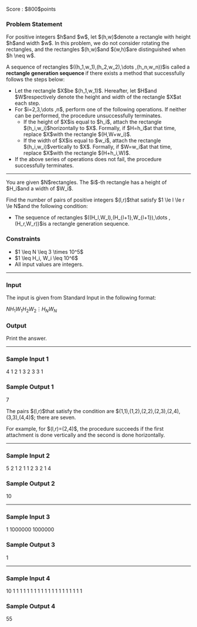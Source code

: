 
<div>

<span>

<span>

<p>
Score : $800$points
</p>

<div>

<section>

### **Problem Statement**

<p>
For positive integers $h$and $w$, let $(h,w)$denote a rectangle with height $h$and width $w$. In this problem, we do not consider rotating the rectangles, and the rectangles $(h,w)$and $(w,h)$are distinguished when $h \neq w$.
</p>

<p>
A sequence of rectangles $((h_1,w_1),(h_2,w_2),\dots ,(h_n,w_n))$is called a 
<strong>
rectangle generation sequence
</strong>
if there exists a method that successfully follows the steps below:
</p>

<ul>

<li>
Let the rectangle $X$be $(h_1,w_1)$. Hereafter, let $H$and $W$respectively denote the height and width of the rectangle $X$at each step.
</li>

<li>
For $i=2,3,\dots ,n$, perform one of the following operations. If neither can be performed, the procedure unsuccessfully terminates.
<ul>

<li>
If the height of $X$is equal to $h_i$, attach the rectangle $(h_i,w_i)$horizontally to $X$. Formally, if $H=h_i$at that time, replace $X$with the rectangle $(H,W+w_i)$.
</li>

<li>
If the width of $X$is equal to $w_i$, attach the rectangle $(h_i,w_i)$vertically to $X$. Formally, if $W=w_i$at that time, replace $X$with the rectangle $(H+h_i,W)$.
</li>

</ul>

</li>

<li>
If the above series of operations does not fail, the procedure successfully terminates.
</li>

</ul>

---

<p>
You are given $N$rectangles. The $i$-th rectangle has a height of $H_i$and a width of $W_i$.
</p>

<p>
Find the number of pairs of positive integers $(l,r)$that satisfy $1 \le l \le r \le N$and the following condition:
</p>

<ul>

<li>
The sequence of rectangles $((H_l,W_l),(H_{l+1},W_{l+1}),\dots ,(H_r,W_r))$is a rectangle generation sequence.
</li>

</ul>

</section>

</div>

<div>

<section>

### **Constraints**

<ul>

<li>
$1 \leq N \leq 3 \times 10^5$
</li>

<li>
$1 \leq H_i, W_i \leq 10^6$
</li>

<li>
All input values are integers.
</li>

</ul>

</section>

</div>

---

<div>

<div>

<section>

### **Input**

<p>
The input is given from Standard Input in the following format:
</p>

<div>

$N$$H_1$$W_1$$H_2$$W_2$$\vdots$$H_N$$W_N$
</div>

</section>

</div>

<div>

<section>

### **Output**

<p>
Print the answer.
</p>

</section>

</div>

</div>

---

<div>

<section>

### **Sample Input 1**

<div>

4
1 2
1 3
2 3
3 1

</div>

</section>

</div>

<div>

<section>

### **Sample Output 1**

<div>

7

</div>

<p>
The pairs $(l,r)$that satisfy the condition are $(1,1),(1,2),(2,2),(2,3),(2,4),(3,3),(4,4)$; there are seven.
</p>

<p>
For example, for $(l,r)=(2,4)$, the procedure succeeds if the first attachment is done vertically and the second is done horizontally.
</p>

</section>

</div>

---

<div>

<section>

### **Sample Input 2**

<div>

5
2 1
2 1
1 2
3 2
1 4

</div>

</section>

</div>

<div>

<section>

### **Sample Output 2**

<div>

10

</div>

</section>

</div>

---

<div>

<section>

### **Sample Input 3**

<div>

1
1000000 1000000

</div>

</section>

</div>

<div>

<section>

### **Sample Output 3**

<div>

1

</div>

</section>

</div>

---

<div>

<section>

### **Sample Input 4**

<div>

10
1 1
1 1
1 1
1 1
1 1
1 1
1 1
1 1
1 1
1 1

</div>

</section>

</div>

<div>

<section>

### **Sample Output 4**

<div>

55

</div>

</section>

</div>

</span>

</span>

</div>
